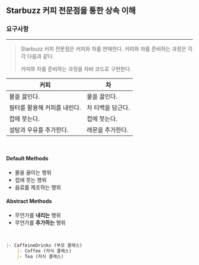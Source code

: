 ## Starbuzz 커피 전문점을 통한 상속 이해

### 요구사항

---
> Starbuzz 커피 전문점은 커피와 차를 판매한다. 커피와 차를 준비하는 과정은 각각 다음과 같다.
>
> 커피와 차를 준비하는 과정을 자바 코드로 구현한다.

| 커피 | 차 |
|------|----|
|물을 끓인다.|물을 끓인다.|
|필터를 활용해 커피를 내린다.|차 티백을 담근다.|
|컵에 붓는다.|컵에 붓는다.|
|설탕과 우유를 추가한다.|레몬을 추가한다.|

<br>

#### Default Methods

- 물을 끓이는 행위
- 컵에 붓는 행위
- 음료를 제조하는 행위

#### Abstract Methods

- 무언가를 **내리는** 행위
- 무언가를 **추가하는** 행위

<br>

```md
|- CaffeineDrinks (부모 클래스)
    |- Coffee (자식 클래스)
    |- Tea (자식 클래스)
```


